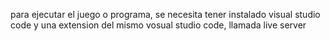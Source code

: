 para ejecutar el juego o programa, se necesita tener instalado visual studio code y una extension del mismo vosual studio code, llamada live server
